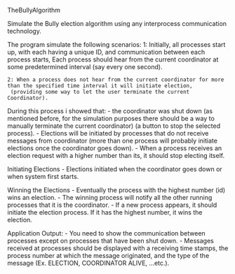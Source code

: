 TheBullyAlgorithm

Simulate the Bully election algorithm using any interprocess communication technology.

The program simulate the following scenarios:
    1: Initially, all processes start up, with each having a unique ID, and communication between each process starts,
        Each process should hear from the current coordinator at some predetermined interval (say every one second).

    2: When a process does not hear from the current coordinator for more than the specified time interval it will initiate election,
     (providing some way to let the user terminate the current Coordinator).

During this process i showed that:
    - the coordinator was shut down (as mentioned before,
     for the simulation purposes there should be a way to manually terminate the current coordinator) (a button to stop the selected process).
    - Elections will be initiated by processes that do not receive messages from coordinator 
     (more than one process will probably initiate elections once the coordinator goes down).
    - When a process receives an election request with a higher number than its, it should stop electing itself.

Initiating Elections
    - Elections initiated when the coordinator goes down or when system first starts.

Winning the Elections
    - Eventually the process with the highest number (id) wins an election.
    - The winning process will notify all the other running processes that it is the coordinator.
    - If a new process appears, it should initiate the election process. If it has the highest number, it wins the election.

 

Application Output:
    - You need to show the communication between processes except on processes that have been shut down.
    - Messages received at processes should be displayed with a receiving time stamps,
     the process number at which the message originated, and the type of the message (Ex. ELECTION, COORDINATOR ALIVE, …etc.).